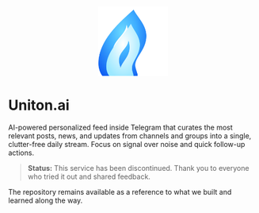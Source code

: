 <p align="center">
  <img src="docs/assets/logo.svg" alt="Uniton.ai flame logo" width="140">
</p>

# Uniton.ai

AI-powered personalized feed inside Telegram that curates the most relevant posts, news, and updates from channels and groups into a single, clutter-free daily stream. Focus on signal over noise and quick follow-up actions.

> **Status:** This service has been discontinued. Thank you to everyone who tried it out and shared feedback.

The repository remains available as a reference to what we built and learned along the way.
